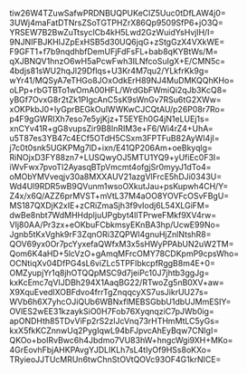 tiw26W4TZuwSafwPRDNBUQPUKeClZ5Uuc0tDfLAW4j0=
3UWj4maFatDTNrsZSoTGTPHZrX86Qp9509SfP6+jO3Q=
YRSEW7B2BwZuTtsycICb4kH5Lwd2GzWuidYsHvjlH/I=
9NJNIFBJKHlJZpExHSB5d30UQ6jqG+zStgGzX4VXkWE=
F9GFT1+f7b9nqdhbfDemUFjFdFsFL+bab8qKYBtWs/M=
qXJBNQV1hnzO6wH5aPcwFwh3ILNfcoSuIgX+E/CMN5c=
4bdjs81sWU2hqJl29Dflqs+U3Kr4M7qu2/YLkfrKk9g=
wYr41/MQSyA7eTHGo8JOxOdkErH89NJ4MuDMKQQhKHo=
oLPp+rbGTBTo1wOmA00HFL/WrdGbFWmiQi2qJb3KcQ8=
yBGf7OvxG8r2tZk1PIgcAnC5sK9sWnGv7RSu6tG2XWw=
xOKPkbJ0+IyGprBEGkOulWWKwCJCQtAU/p26P08r7Ro=
p4F9gGWRIXh7eso7e5yjKjz+T5EYEh0G4jN1eLUEj1s=
xnCYv41R+gG8vupsZir9B8lnRIM3e+F6/Wi4rZ4+UhA=
u5T87es3YB47c4ECf5OTdH5CSxm3FPTFuB82AyWI4jI=
j7c0t0snk5UGKPMg7lD+ixn/E41QP206Am+oeBkyqlg=
RiNOjxD3FY88zn7+LUSQwyOJ5MTU1YQ9+yUfiEc0F3I=
iWvFwx7pvoTI2AyasqBTpVmcmt4ofgjSr0myyJ1dTo4=
oMObYMVveqjv30a8MXXAUV21azgVlFrcE5hDJi0343U=
Wd4Ul9RDR5wB9QVunm1wsoOXkutJau+psKupwh4CH/Y=
Z4x/x6Q/AZZ6prMVST+mVtL37M4aOO8YOVFcOSvFBgU=
MS187QXDjK2xIE+zCRiZmaSjh3f9vIodj6L54XLGiFM=
dwBe8nbt7WdMHHdpljuUPgbyt4llTPrweFMkf9XV4rw=
VIj80AA/Pr3zx+eOKbuFCbkmsyEKnBA3hp/UcwE99No=
Jgnb5tKxVghk9rF3ZqnORi3ZQPWl4gnuHjZnlNtshR8=
QOV69yx0Or7pcYyxefaQWfxM3x5sHWyPPAbUN2uW2TM=
Qom6K4aHD+5lcVzO+gAmqMFrcOMY78CDKpmP9cpsWho=
OCNtiqXv04DfPG4sL6viZLc5TPFlbkcpfRggB8m4E+0=
OMZyupjYr1q8jhOTQQpMSC9d7jeiPc10J7jhtb3ggJg=
kxKcEmc7qVIJDBh294X1AaqBG22/RTwoZg5nB0XV+aw=
X9XquEvedIXOBFdvo4frrTgZnqqcyXS7usJikrUU27s=
WVb6h6X7yhcOJiQUb6WBNxflMEBSGbbU1dbUJMmESIY=
OVlES2wEE31kzaykSiO0H7Fob76XyqnqziC7pJWb0ig=
apONDHth85TDvViFp2rS2zlJcVnq73rHTHmMtLC5yGs=
kxX5fkKCZnnwUq2PygIqwL94bFJpvcAhEyBqw7CNIgI=
QKOo+boIRvBwc6h4Jbdmo7VU83hW+hngcWgi9XH+MKo=
4GrEovhFbjAHKPAvgYJDLIKLh7sL4tIyOf9HSs8oKXo=
TRyieoJJTUcMRUn6twChnStOVtQOVc93OF4G1krNICE=
